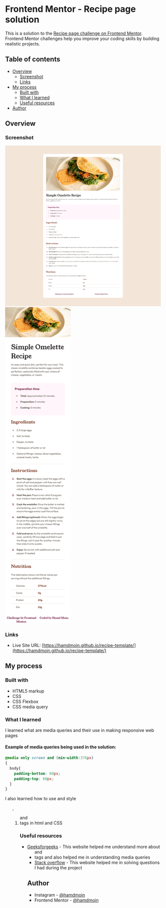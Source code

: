 # Frontend Mentor - Recipe page solution

This is a solution to the [Recipe page challenge on Frontend Mentor](https://www.frontendmentor.io/challenges/recipe-page-KiTsR8QQKm). Frontend Mentor challenges help you improve your coding skills by building realistic projects. 

## Table of contents

- [Overview](#overview)
  - [Screenshot](#screenshot)
  - [Links](#links)
- [My process](#my-process)
  - [Built with](#built-with)
  - [What I learned](#what-i-learned)
  - [Useful resources](#useful-resources)
- [Author](#author)

## Overview

### Screenshot

![Desktop](design/desktop.png)
![Mobile](design/mobile.png)

### Links

- Live Site URL: [https://hamdmoin.github.io/recipe-template/](https://hamdmoin.github.io/recipe-template/)

## My process

### Built with

- HTML5 markup
- CSS
- CSS Flexbox
- CSS media query

### What I learned

I learned what are media queries and their use in making responsive web pages 

#### Example of media queries being used in the solution:

```css
@media only screen and (min-width:376px)
{
  body{
    padding-bottom: 60px;
    padding-top: 60px;
  }
}
```

I also learned how to use and style <ul> , <ol> and <li> tags in html and CSS

### Useful resources

- [Geeksforgeeks](https://www.geeksforgeeks.org) - This website helped me understand more about <ul> and <li> tags 
and also helped me in understanding media queries
- [Stack overflow](https://www.stackoverflow.com) - This website helped me in solving questions I had during the project

## Author

- Instagram - [@hamdmoin](https://www.instagram.com/hamdmoin/)
- Frontend Mentor - [@hamdmoin](https://www.frontendmentor.io/profile/hamdmoin)